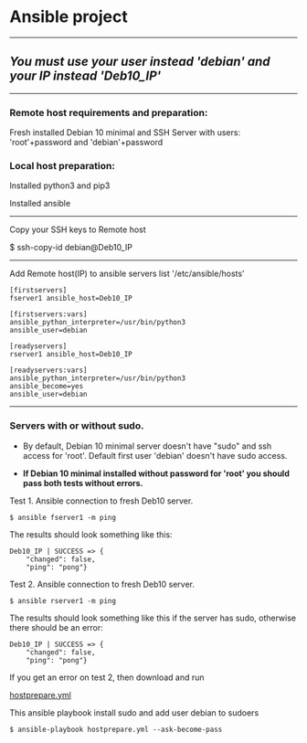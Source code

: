 # Ansible project

***

## *You must use your user instead 'debian' and your IP instead 'Deb10_IP'*

***

### Remote host requirements and preparation:

Fresh installed Debian 10 minimal and SSH Server with users: 'root'+password and 'debian'+password

### Local host preparation:

Installed python3 and pip3

Installed ansible

***

Copy your SSH keys to Remote host

$ ssh-copy-id debian@Deb10_IP

***

Add Remote host(IP) to ansible servers list '/etc/ansible/hosts'

```
[firstservers]
fserver1 ansible_host=Deb10_IP

[firstservers:vars]
ansible_python_interpreter=/usr/bin/python3
ansible_user=debian

[readyservers]
rserver1 ansible_host=Deb10_IP

[readyservers:vars]
ansible_python_interpreter=/usr/bin/python3
ansible_become=yes
ansible_user=debian
```

***

### Servers with or without sudo.

* By default, Debian 10 minimal server doesn't have "sudo" and ssh access for 'root'. Default first user 'debian' doesn't have sudo access.

* **If Debian 10 minimal installed without password for 'root' you should pass both tests without errors.**

Test 1. Ansible connection to fresh Deb10 server.

```
$ ansible fserver1 -m ping
```

The results should look something like this:

```
Deb10_IP | SUCCESS => {
    "changed": false,
    "ping": "pong"}
```

Test 2. Ansible connection to fresh Deb10 server.

```
$ ansible rserver1 -m ping
```

The results should look something like this if the server has sudo, otherwise there should be an error:

```
Deb10_IP | SUCCESS => {
    "changed": false,
    "ping": "pong"}
```

If you get an error on test 2, then download and run 

[hostprepare.yml](https://github.com/Xarakipi/TIL/blob/2c35f826d2c78abebaf7955beee1252ebf43bab9/project_animals/hostprepare.yml)

This ansible playbook install sudo and add user debian to sudoers

```
$ ansible-playbook hostprepare.yml --ask-become-pass
```
